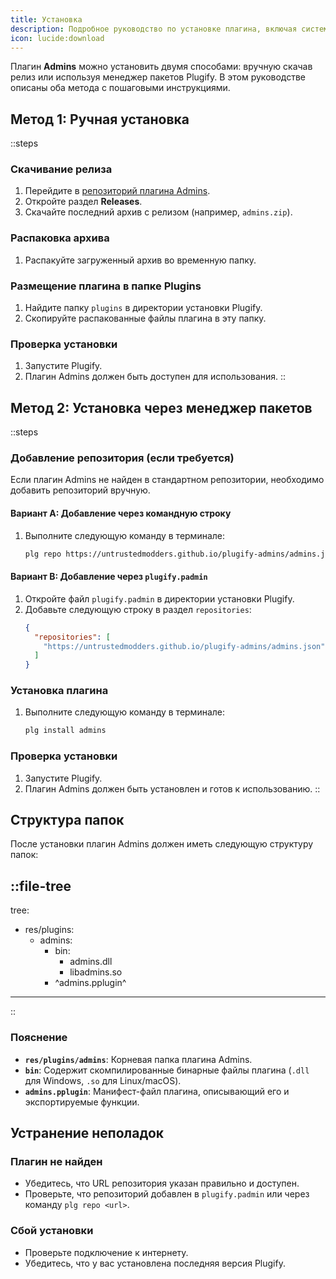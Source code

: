 ```yaml
---
title: Установка  
description: Подробное руководство по установке плагина, включая системные требования и зависимости.  
icon: lucide:download  
---
```


Плагин **Admins** можно установить двумя способами: вручную скачав релиз или используя менеджер пакетов Plugify. В этом руководстве описаны оба метода с пошаговыми инструкциями.

## **Метод 1: Ручная установка**

::steps
### **Скачивание релиза**
1. Перейдите в [репозиторий плагина Admins](https://github.com/untrustedmodders/plugify-admins).
2. Откройте раздел **Releases**.
3. Скачайте последний архив с релизом (например, `admins.zip`).

### **Распаковка архива**
1. Распакуйте загруженный архив во временную папку.

### **Размещение плагина в папке Plugins**
1. Найдите папку `plugins` в директории установки Plugify.
2. Скопируйте распакованные файлы плагина в эту папку.

### **Проверка установки**
1. Запустите Plugify.
2. Плагин Admins должен быть доступен для использования.
::

## **Метод 2: Установка через менеджер пакетов**

::steps
### **Добавление репозитория (если требуется)**
Если плагин Admins не найден в стандартном репозитории, необходимо добавить репозиторий вручную.

#### **Вариант A: Добавление через командную строку**
1. Выполните следующую команду в терминале:
   ```bash
   plg repo https://untrustedmodders.github.io/plugify-admins/admins.json
   ```

#### **Вариант B: Добавление через `plugify.padmin`**
1. Откройте файл `plugify.padmin` в директории установки Plugify.
2. Добавьте следующую строку в раздел `repositories`:
   ```json
   {
     "repositories": [
       "https://untrustedmodders.github.io/plugify-admins/admins.json"
     ]
   }
   ```

### **Установка плагина**
1. Выполните следующую команду в терминале:
   ```bash
   plg install admins
   ```

### **Проверка установки**
1. Запустите Plugify.
2. Плагин Admins должен быть установлен и готов к использованию.
::

## **Структура папок**

После установки плагин Admins должен иметь следующую структуру папок:

::file-tree
---
tree:
- res/plugins:
    - admins:
        - bin:
            - admins.dll
            - libadmins.so
        - ^admins.pplugin^
---
::

### **Пояснение**
- **`res/plugins/admins`**: Корневая папка плагина Admins.
- **`bin`**: Содержит скомпилированные бинарные файлы плагина (`.dll` для Windows, `.so` для Linux/macOS).
- **`admins.pplugin`**: Манифест-файл плагина, описывающий его и экспортируемые функции.

## **Устранение неполадок**

### **Плагин не найден**
- Убедитесь, что URL репозитория указан правильно и доступен.
- Проверьте, что репозиторий добавлен в `plugify.padmin` или через команду `plg repo <url>`.

### **Сбой установки**
- Проверьте подключение к интернету.
- Убедитесь, что у вас установлена последняя версия Plugify.
